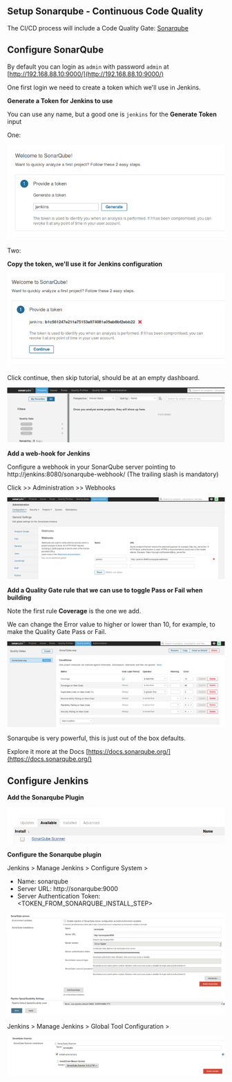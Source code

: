## Setup Sonarqube - Continuous Code Quality

The CI/CD process will include a Code Quality Gate: [Sonarqube](https://www.sonarqube.org/)

## Configure SonarQube

By default you can login as `admin` with password `admin` at [http://192.168.88.10:9000/](http://192.168.88.10:9000/)

One first login we need to create a token which we'll use in Jenkins.

**Generate a Token for Jenkins to use**

You can use any name, but a good one is `jenkins` for the **Generate Token** input

One:

![Sonarqube](images/sonarqube-1.png)

Two:

**Copy the token, we'll use it for Jenkins configuration**

![Sonarqube](images/sonarqube-2.png)

Click continue, then skip tutorial, should be at an empty dashboard.

![Sonarqube](images/sonarqube-dashboard.png)

**Add a web-hook for Jenkins**

Configure a webhook in your SonarQube server pointing to http://jenkins:8080/sonarqube-webhook/ (The trailing slash is mandatory)

Click >> Administration >> Webhooks

![Sonar](images/sonarqube-config-3.png)

**Add a Quality Gate rule that we can use to toggle Pass or Fail when building**

Note the first rule **Coverage** is the one we add. 

We can change the Error value to higher or lower than 10, for example, to make the Quality Gate Pass or Fail.

![Sonar](images/sonarqube-config-4.png)

Sonarqube is very powerful, this is just out of the box defaults.

Explore it more at the Docs [https://docs.sonarqube.org/](https://docs.sonarqube.org/)

## Configure Jenkins

**Add the Sonarqube Plugin**

![Sonar](images/sonarqube-plugin.png)

**Configure the Sonarqube plugin**

Jenkins > Manage Jenkins > Configure System >

- Name: sonarqube
- Server URL: http://sonarqube:9000
- Server Authentication Token: <TOKEN_FROM_SONARQUBE_INSTALL_STEP>

![Sonar](images/sonarqube-config-1.png)

Jenkins > Manage Jenkins > Global Tool Configuration >

![Sonar](images/sonarqube-config-2.png)



